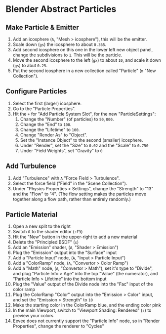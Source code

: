 # Blender Abstract Particles

## Make Particle & Emitter

1. Add an icosphere (`A`, "Mesh > icosphere"), this will be the emitter.
2. Scale down (`gs`) the icosphere to about `0.365`.
3. Add second icosphere on this one in the lower left new object panel, change the subdivisions to `1`. This will be the particle.
4. Move the second icosphere to the left (`gx`) to about `10`, and scale it down (`gs`) to abut `0.25`.
5. Put the second icosphere in a new collection called "Particle" (`m` "New Collection").

## Configure Particles

1. Select the first (larger) icosphere.
2. Go to the "Particle Properties".
3. Hit the `+` for "Add Particle System Slot", for the new "ParticleSettings":
	1. Change the "Number" (of particles) to `50,000`.
	2. Change the "End" to `100`.
	3. Change the "Lifetime" to `100`.
	4. Change "Render As" to "Object".
	5. Set the "Instance Object" to the second (smaller) icosphere.
	6. Under "Render", set the "Size" to `0.02` and the "Scale" to `0.750`
	7. Under "Field Weights", set "Gravity" to `0`

## Add Turbulence

1. Add "Turbulence" with `A` "Force Field > Turbulence".
2. Select the force field ("Field" in the "Scene Collection").
3. Under "Physics Properties > Settings", change the "Strength" to "13" and the "Flow" to "4". (The flow setting makes the particles move together along a flow path, rather than entirely randomly.)

## Particle Material

1. Open a new split to the right
2. Switch it to the shader editor (`⇧F3`)
3. Hit the "New" button in the upper-right to add a new material
4. Delete the "Principled BSDF" (`x`)
5. Add an "Emission" shader, (`A`, "Shader > Emission")
6. Plug the "Emission" output into the "Surface" input
7. Add a "Particle Input" node, (`A`, "Input > Particle Input")
8. Add a "ColorRamp" node, (`A`, "Convertor > Color Ramp")
9. Add a "Math" node, (`A`, "Convertor > Math"), set it's type to "Divide", and plug "Particle Info > Age" into the top "Value" (the numerator), and "Particle Info > Lifetime" into the bottom input
10. Plug the "Value" output of the Divide node into the "Fac" input of the color ramp
11. Plug the ColorRamp "Color" output into the "Emission > Color" input, and set the "Emission > Strength" to `10`
12. Make the starting color in the ColorRamp blue, and the ending color pink
13. In the main Viewport, switch to "Viewport Shading: Rendered" (`z`) to preview your colors
14. Eevee does not currently support the "Particle Info" node, so in "Render Properties", change the renderer to "Cycles"
